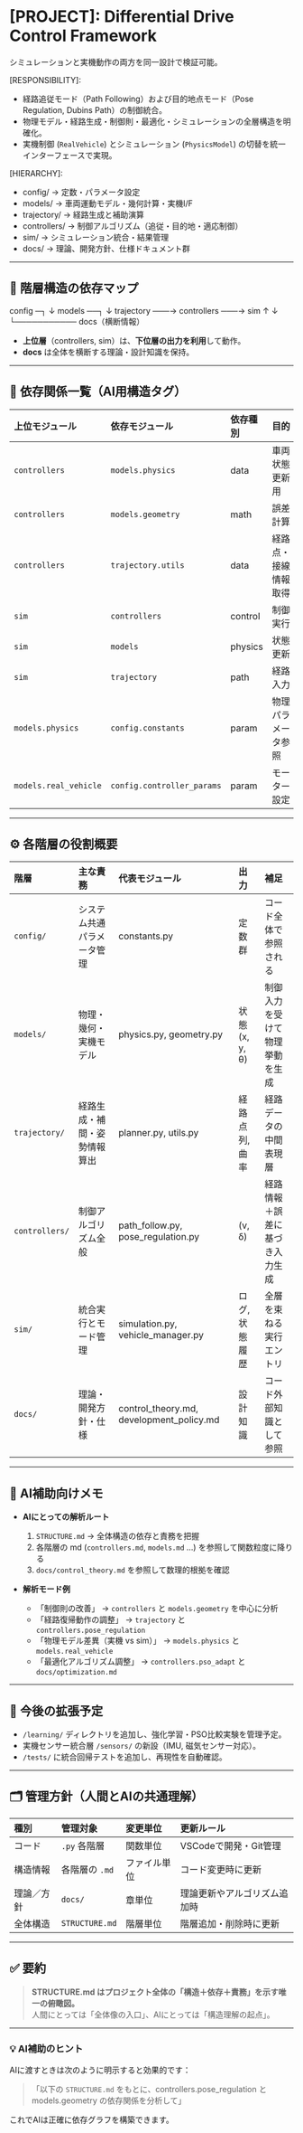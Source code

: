 # [PROJECT]: Differential Drive Control Framework
[PURPOSE]:
  差動二輪ロボットの経路追従および目的地点モード制御を統合的に扱うシステム。
  シミュレーションと実機動作の両方を同一設計で検証可能。

[RESPONSIBILITY]:
  - 経路追従モード（Path Following）および目的地点モード（Pose Regulation, Dubins Path）の制御統合。
  - 物理モデル・経路生成・制御則・最適化・シミュレーションの全層構造を明確化。
  - 実機制御 (`RealVehicle`) とシミュレーション (`PhysicsModel`) の切替を統一インターフェースで実現。

[HIERARCHY]:
  - config/      → 定数・パラメータ設定  
  - models/      → 車両運動モデル・幾何計算・実機I/F  
  - trajectory/  → 経路生成と補助演算  
  - controllers/ → 制御アルゴリズム（追従・目的地・適応制御）  
  - sim/         → シミュレーション統合・結果管理  
  - docs/        → 理論、開発方針、仕様ドキュメント群  

---

## 🧭 階層構造の依存マップ
config ─┐
↓
models ──┐
↓
trajectory ───→ controllers ───→ sim
↑                        ↓
└─────────── docs（横断情報）

- **上位層**（controllers, sim）は、**下位層の出力を利用**して動作。  
- **docs** は全体を横断する理論・設計知識を保持。

---

## 🔗 依存関係一覧（AI用構造タグ）

| 上位モジュール | 依存モジュール | 依存種別 | 目的 |
|:--|:--|:--|:--|
| `controllers` | `models.physics` | data | 車両状態更新用 |
| `controllers` | `models.geometry` | math | 誤差計算 |
| `controllers` | `trajectory.utils` | data | 経路点・接線情報取得 |
| `sim` | `controllers` | control | 制御実行 |
| `sim` | `models` | physics | 状態更新 |
| `sim` | `trajectory` | path | 経路入力 |
| `models.physics` | `config.constants` | param | 物理パラメータ参照 |
| `models.real_vehicle` | `config.controller_params` | param | モーター設定 |

---

## ⚙️ 各階層の役割概要

| 階層 | 主な責務 | 代表モジュール | 出力 | 補足 |
|:--|:--|:--|:--|:--|
| `config/` | システム共通パラメータ管理 | constants.py | 定数群 | コード全体で参照される |
| `models/` | 物理・幾何・実機モデル | physics.py, geometry.py | 状態(x, y, θ) | 制御入力を受けて物理挙動を生成 |
| `trajectory/` | 経路生成・補間・姿勢情報算出 | planner.py, utils.py | 経路点列, 曲率 | 経路データの中間表現層 |
| `controllers/` | 制御アルゴリズム全般 | path_follow.py, pose_regulation.py | (v, δ) | 経路情報＋誤差に基づき入力生成 |
| `sim/` | 統合実行とモード管理 | simulation.py, vehicle_manager.py | ログ, 状態履歴 | 全層を束ねる実行エントリ |
| `docs/` | 理論・開発方針・仕様 | control_theory.md, development_policy.md | 設計知識 | コード外部知識として参照 |

---

## 🧠 AI補助向けメモ
- **AIにとっての解析ルート**  
  1. `STRUCTURE.md` → 全体構造の依存と責務を把握  
  2. 各階層の md (`controllers.md`, `models.md` …) を参照して関数粒度に降りる  
  3. `docs/control_theory.md` を参照して数理的根拠を確認  

- **解析モード例**
  - 「制御則の改善」 → `controllers` と `models.geometry` を中心に分析  
  - 「経路復帰動作の調整」 → `trajectory` と `controllers.pose_regulation`  
  - 「物理モデル差異（実機 vs sim）」 → `models.physics` と `models.real_vehicle`  
  - 「最適化アルゴリズム調整」 → `controllers.pso_adapt` と `docs/optimization.md`

---

## 🧩 今後の拡張予定
- `/learning/` ディレクトリを追加し、強化学習・PSO比較実験を管理予定。  
- 実機センサー統合層 `/sensors/` の新設（IMU, 磁気センサー対応）。  
- `/tests/` に統合回帰テストを追加し、再現性を自動確認。

---

## 🗂️ 管理方針（人間とAIの共通理解）

| 種別 | 管理対象 | 変更単位 | 更新ルール |
|:--|:--|:--|:--|
| コード | `.py` 各階層 | 関数単位 | VSCodeで開発・Git管理 |
| 構造情報 | 各階層の `.md` | ファイル単位 | コード変更時に更新 |
| 理論／方針 | `docs/` | 章単位 | 理論更新やアルゴリズム追加時 |
| 全体構造 | `STRUCTURE.md` | 階層単位 | 階層追加・削除時に更新 |

---

## ✅ 要約
> **STRUCTURE.md はプロジェクト全体の「構造＋依存＋責務」を示す唯一の俯瞰図。**  
> 人間にとっては「全体像の入口」、AIにとっては「構造理解の起点」。

---

### 💡 AI補助のヒント
AIに渡すときは次のように明示すると効果的です：
> 「以下の `STRUCTURE.md` をもとに、controllers.pose_regulation と models.geometry の依存関係を分析して」

これでAIは正確に依存グラフを構築できます。
